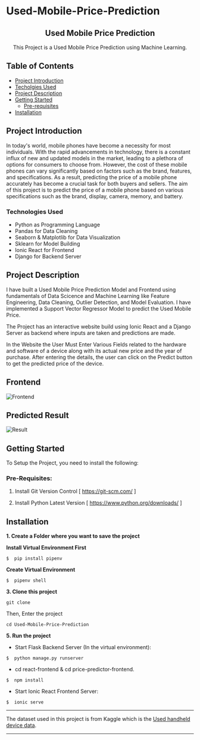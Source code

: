 # Used-Mobile-Price-Prediction

<p align="center">
  <h2 align="center">Used Mobile Price Prediction</h2>

  <p align="center">
    This Project is a Used Mobile Price Prediction using Machine Learning.
  </p>
</p>

## Table of Contents 
* [Project Introduction](#project-introduction)
* [Techolgies Used](#technologies-used)
* [Project Description](#project-description)
* [Getting Started](#getting-started)
  * [Pre-requisites](#pre-requisites)
* [Installation](#installation)

## Project Introduction

In today's world, mobile phones have become a necessity for most individuals. With the rapid advancements in technology, there is a constant influx of new and updated models in the market, leading to a plethora of options for consumers to choose from. However, the cost of these mobile phones can vary significantly based on factors such as the brand, features, and specifications.
As a result, predicting the price of a mobile phone accurately has become a crucial task for both buyers and sellers.
The aim of this project is to predict the price of a mobile phone based on various specifications such as the brand, display, camera, memory, and battery.

### Technologies Used

* Python as Programming Language
* Pandas for Data Cleaning
* Seaborn & Matplotlib for Data Visualization
* Sklearn for Model Building
* Ionic React for Frontend
* Django for Backend Server

## Project Description

I have built a Used Mobile Price Prediction Model and Frontend using fundamentals of Data Scicence and Machine Learning like
Feature Engineering, Data Cleaning, Outlier Detection, and Model Evaluation.
I have implemented a Support Vector Regressor Model to predict the Used Mobile Price. 

The Project has an interactive website build using Ionic React and a Django Server as backend where inputs are taken and predictions are made.

In the Website the User Must Enter Various Fields related to the hardware and software of a device along with its actual new price and the year of purchase.
After entering the details, the user can click on the Predict button to get the predicted price of the device.

## Frontend
![Frontend](https://user-images.githubusercontent.com/101418323/234100296-eb803dc7-5139-4b20-9242-0080328a6274.png)

## Predicted Result
![Result](https://user-images.githubusercontent.com/101418323/234100403-5753ce6d-345d-41fd-9b31-a6a11d06caaf.png)



## Getting Started 

To Setup the Project, you need to install the following:

### Pre-Requisites:

1. Install Git Version Control
[ https://git-scm.com/ ]

2. Install Python Latest Version
[ https://www.python.org/downloads/ ]


## Installation

**1. Create a Folder where you want to save the project**

**Install Virtual Environment First**
```
$  pip install pipenv
```

**Create Virtual Environment**

```
$  pipenv shell
```

**3. Clone this project**
```
git clone 
```

Then, Enter the project
```
cd Used-Mobile-Price-Prediction
```

**5. Run the project**

* Start Flask Backend Server (In the virtual environment):
```
$  python manage.py runserver
```

* cd react-frontend & cd price-predictor-frontend.
```
$  npm install
```

* Start Ionic React Frontend Server:
```
$  ionic serve
```

---
The dataset used in this project is from Kaggle which is the [Used handheld device data](https://www.kaggle.com/datasets/ahsan81/used-handheld-device-data).

---
